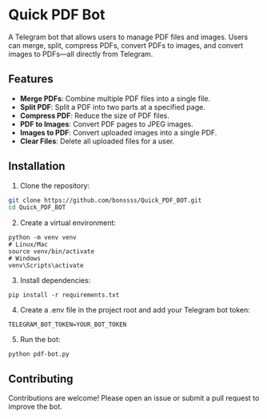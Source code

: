 # Quick PDF Bot

A Telegram bot that allows users to manage PDF files and images. Users can merge, split, compress PDFs, convert PDFs to images, and convert images to PDFs—all directly from Telegram.

## Features

- **Merge PDFs**: Combine multiple PDF files into a single file.
- **Split PDF**: Split a PDF into two parts at a specified page.
- **Compress PDF**: Reduce the size of PDF files.
- **PDF to Images**: Convert PDF pages to JPEG images.
- **Images to PDF**: Convert uploaded images into a single PDF.
- **Clear Files**: Delete all uploaded files for a user.

## Installation

1. Clone the repository:

```bash
git clone https://github.com/bonssss/Quick_PDF_BOT.git
cd Quick_PDF_BOT
```
2. Create a virtual environment:
```
python -m venv venv
# Linux/Mac
source venv/bin/activate
# Windows
venv\Scripts\activate
```
3. Install dependencies:
```
pip install -r requirements.txt

```
4. Create a .env file in the project root and add your Telegram bot token:
```
TELEGRAM_BOT_TOKEN=YOUR_BOT_TOKEN
```
5. Run the bot:
```
python pdf-bot.py
```
## Contributing
Contributions are welcome! Please open an issue or submit a pull request to improve the bot.
